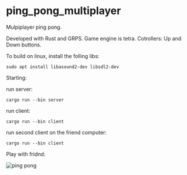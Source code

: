 # ping_pong_multiplayer

Mulpiplayer ping pong.

Developed with Rust and GRPS. 
Game engine is tetra.
Cotrollers: Up and Down buttons.

To build on linux, install the folling libs:

``` sudo apt install libasound2-dev libsdl2-dev ```

Starting:

run server: 

``` cargo run --bin server ```

run client: 

``` cargo run --bin client ```

run seсond client on the friend computer:

``` cargo run --bin client ```

Play with fridnd:

![ping pong](https://habrastorage.org/getpro/habr/upload_files/344/c1c/f43/344c1cf43c4e0d696d6068051a33ca7d.gif)
